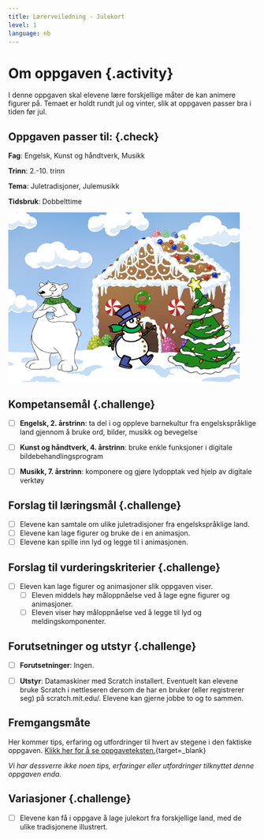 ```yaml
---
title: Lærerveiledning - Julekort
level: 1
language: nb
---
```


# Om oppgaven {.activity}
I denne oppgaven skal elevene lære forskjellige måter de kan animere figurer på. Temaet er holdt rundt jul og vinter, slik at oppgaven passer bra i tiden før jul.


## Oppgaven passer til: {.check}
 __Fag__: Engelsk, Kunst og håndtverk, Musikk

__Trinn__: 2.-10. trinn

__Tema__: Juletradisjoner, Julemusikk

__Tidsbruk__: Dobbelttime

![](julekort.png)

## Kompetansemål {.challenge}

- [ ] __Engelsk, 2. årstrinn__: ta del i og oppleve barnekultur fra engelskspråklige land gjennom å bruke ord, bilder, musikk og bevegelse

- [ ] __Kunst og håndtverk, 4. årstrinn__: bruke enkle funksjoner i digitale bildebehandlingsprogram

- [ ] __Musikk, 7. årstrinn__: komponere og gjøre lydopptak ved hjelp av digitale verktøy


## Forslag til læringsmål {.challenge}
- [ ] Elevene kan samtale om ulike juletradisjoner fra engelskspråklige land.
- [ ] Elevene kan lage figurer og bruke de i en animasjon.
- [ ] Elevene kan spille inn lyd og legge til i animasjonen.

## Forslag til vurderingskriterier {.challenge}

- [ ] Eleven kan lage figurer og animasjoner slik oppgaven viser.
  - [ ] Eleven middels høy måloppnåelse ved å lage egne figurer og animasjoner.
  - [ ] Eleven viser høy måloppnåelse ved å legge til lyd og meldingskomponenter.

## Forutsetninger og utstyr {.challenge}

- [ ] __Forutsetninger__: Ingen.

- [ ] __Utstyr__: Datamaskiner med Scratch installert. Eventuelt kan elevene bruke Scratch i nettleseren dersom de har en bruker (eller registrerer seg) på scratch.mit.edu/. Elevene kan gjerne jobbe to og to sammen.


## Fremgangsmåte
Her kommer tips, erfaring og utfordringer til hvert av stegene i den faktiske oppgaven. [Klikk her for å se oppgaveteksten.](../julekort/julekort.html){target=_blank}

_Vi har dessverre ikke noen tips, erfaringer eller utfordringer tilknyttet denne oppgaven enda._

## Variasjoner {.challenge}
- [ ] Elevene kan få i oppgave å lage julekort fra forskjellige land, med de ulike tradisjonene illustrert.
